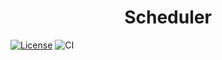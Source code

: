 <h1 align="center">Scheduler</h1>

[![License](https://img.shields.io/badge/License-Apache%202.0-blue.svg)](https://opensource.org/licenses/Apache-2.0)
![CI](https://github.com/vlisianskii/scheduler/workflows/Java%20CI%20with%20Maven/badge.svg)